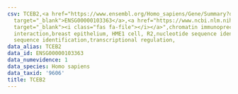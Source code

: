```yaml
---
csv: TCEB2,<a href="https://www.ensembl.org/Homo_sapiens/Gene/Summary?db=core;g=ENSG00000103363"
  target="_blank">ENSG00000103363</a>,<a href="https://www.ncbi.nlm.nih.gov/pubmed/22863008"
  target="_blank"><i class="fas fa-file"></i></a>",chromatin immunoprecipitation assay,direct
  interaction,breast epithelium, HME1 cell, R2,nucleotide sequence identification,nucleotide
  sequence identification,transcriptional regulation,
data_alias: TCEB2
data_id: ENSG00000103363
data_numevidence: 1
data_species: Homo sapiens
data_taxid: '9606'
title: TCEB2
---
```

